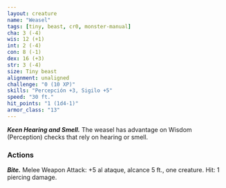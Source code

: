 ```yaml
---
layout: creature
name: "Weasel"
tags: [tiny, beast, cr0, monster-manual]
cha: 3 (-4)
wis: 12 (+1)
int: 2 (-4)
con: 8 (-1)
dex: 16 (+3)
str: 3 (-4)
size: Tiny beast
alignment: unaligned
challenge: "0 (10 XP)"
skills: "Percepción +3, Sigilo +5"
speed: "30 ft."
hit_points: "1 (1d4-1)"
armor_class: "13"
---
```


***Keen Hearing and Smell.*** The weasel has advantage on Wisdom (Perception) checks that rely on hearing or smell.

### Actions

***Bite.*** Melee Weapon Attack: +5 al ataque, alcance 5 ft., one creature. Hit: 1 piercing damage.